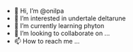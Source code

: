 - 👋 Hi, I’m @onilpa
- 👀 I’m interested in undertale deltarune
- 🌱 I’m currently learning phyton
- 💞️ I’m looking to collaborate on ...
- 📫 How to reach me ...

<!---
onilpa/onilpa is a ✨ special ✨ repository because its `README.md` (this file) appears on your GitHub profile.
You can click the Preview link to take a look at your changes.
--->

